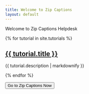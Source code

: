 ```yaml
---
title: Welcome to Zip Captions
layout: default
---
```


Welcome to Zip Captions Helpdesk

{% for tutorial in site.tutorials %}
  <h2>
    <a href="{{ tutorial.url | prepend: site.baseurl}}">
      {{ tutorial.title }}
    </a>
  </h2>
  <p>{{ tutorial.description | markdownify }}</p>
{% endfor %}


<button name="button" onclick="https://www.zipcaptions.app">Go to Zip Captions Now</button>
